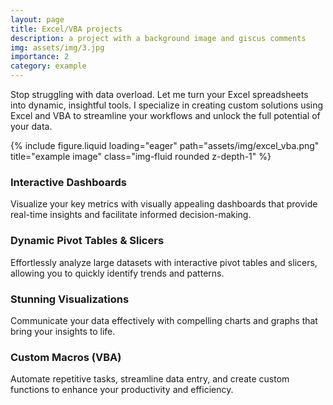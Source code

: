 ```yaml
---
layout: page
title: Excel/VBA projects
description: a project with a background image and giscus comments
img: assets/img/3.jpg
importance: 2
category: example
---
```


Stop struggling with data overload.
Let me turn your Excel spreadsheets into dynamic, insightful tools.
I specialize in creating custom solutions using Excel and VBA to streamline your workflows and unlock the full potential of your data.


<div class="row">
    <div class="col-sm mt-3 mt-md-0">
        {% include figure.liquid loading="eager" path="assets/img/excel_vba.png" title="example image" class="img-fluid rounded z-depth-1" %}
    </div>
</div>


### Interactive Dashboards
Visualize your key metrics with visually appealing dashboards that provide real-time insights and facilitate informed decision-making.

### Dynamic Pivot Tables & Slicers
Effortlessly analyze large datasets with interactive pivot tables and slicers, allowing you to quickly identify trends and patterns.


### Stunning Visualizations
Communicate your data effectively with compelling charts and graphs that bring your insights to life.

### Custom Macros (VBA)
Automate repetitive tasks, streamline data entry, and create custom functions to enhance your productivity and efficiency.


